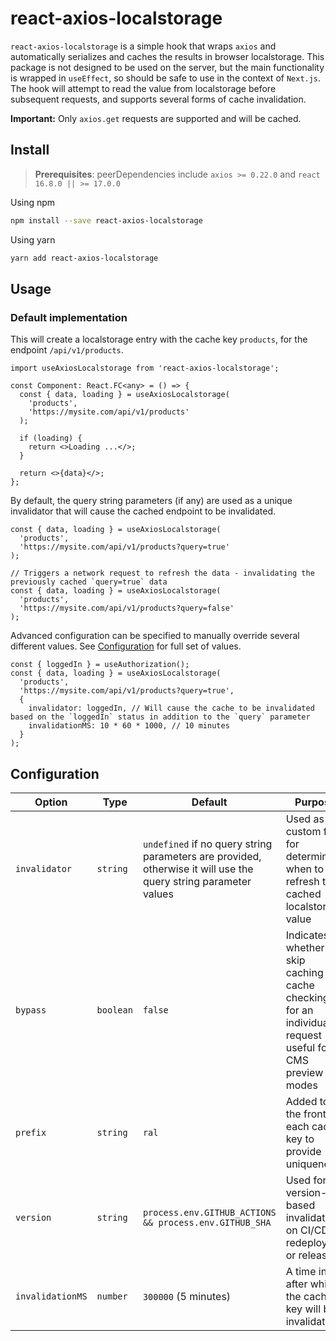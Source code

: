 # react-axios-localstorage

`react-axios-localstorage` is a simple hook that wraps `axios` and automatically serializes and caches the results in browser localstorage. This package is not designed to be used on the server, but the main functionality is wrapped in `useEffect`, so should be safe to use in the context of `Next.js`. The hook will attempt to read the value from localstorage before subsequent requests, and supports several forms of cache invalidation.

**Important:** Only `axios.get` requests are supported and will be cached.

## Install

> **Prerequisites**: peerDependencies include `axios >= 0.22.0` and `react 16.8.0 || >= 17.0.0`

Using npm

```sh
npm install --save react-axios-localstorage
```

Using yarn

```sh
yarn add react-axios-localstorage
```

## Usage

### Default implementation

This will create a localstorage entry with the cache key `products`, for the endpoint `/api/v1/products`.

```tsx
import useAxiosLocalstorage from 'react-axios-localstorage';

const Component: React.FC<any> = () => {
  const { data, loading } = useAxiosLocalstorage(
    'products',
    'https://mysite.com/api/v1/products'
  );

  if (loading) {
    return <>Loading ...</>;
  }

  return <>{data}</>;
};
```

By default, the query string parameters (if any) are used as a unique invalidator that will cause the cached endpoint to be invalidated.

```tsx
const { data, loading } = useAxiosLocalstorage(
  'products',
  'https://mysite.com/api/v1/products?query=true'
);

// Triggers a network request to refresh the data - invalidating the previously cached `query=true` data
const { data, loading } = useAxiosLocalstorage(
  'products',
  'https://mysite.com/api/v1/products?query=false'
);
```

Advanced configuration can be specified to manually override several different values. See [Configuration](#configuration) for full set of values.

```tsx
const { loggedIn } = useAuthorization();
const { data, loading } = useAxiosLocalstorage(
  'products',
  'https://mysite.com/api/v1/products?query=true',
  {
    invalidator: loggedIn, // Will cause the cache to be invalidated based on the `loggedIn` status in addition to the `query` parameter
    invalidationMS: 10 * 60 * 1000, // 10 minutes
  }
);
```

## Configuration

| Option           | Type      | Default                                                                                                         | Purpose                                                                                                       |
| ---------------- | --------- | --------------------------------------------------------------------------------------------------------------- | ------------------------------------------------------------------------------------------------------------- |
| `invalidator`    | `string`  | `undefined` if no query string parameters are provided, otherwise it will use the query string parameter values | Used as a custom field for determining when to refresh the cached localstorage value                          |
| `bypass`         | `boolean` | `false`                                                                                                         | Indicates whether to skip caching and cache checking for an individual request - useful for CMS preview modes |
| `prefix`         | `string`  | `ral`                                                                                                           | Added to the front of each cache key to provide uniqueness                                                    |
| `version`        | `string`  | `process.env.GITHUB_ACTIONS && process.env.GITHUB_SHA`                                                          | Used for version-based invalidations on CI/CD redeploys or releases                                           |
| `invalidationMS` | `number`  | `300000` (5 minutes)                                                                                            | A time in ms after which the cache key will be invalidated                                                    |
